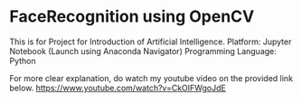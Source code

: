 # FaceRecognition using OpenCV
This is for Project for Introduction of Artificial Intelligence.
Platform: Jupyter Notebook (Launch using Anaconda Navigator) 
Programming Language: Python

For more clear explanation, do watch my youtube video on the provided link below.
https://www.youtube.com/watch?v=CkOIFWgoJdE
